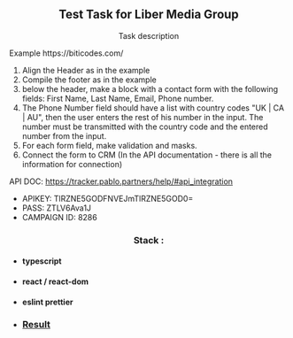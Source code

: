 <p align="center">
    <h2 align="center">Test Task for Liber Media Group</h2>
</p>

<p align="center">
    Task description
</p>

<p> Example https://biticodes.com/


1. Align the Header as in the example
2. Compile the footer as in the example
3. below the header, make a block with a contact form with the following fields: First Name, Last Name, Email, Phone number.
4. The Phone Number field should have a list with country codes "UK | CA | AU", then the user enters the rest of his number in the input. The number must be transmitted with the country code and the entered number from the input.
5. For each form field, make validation and masks.
6. Connect the form to CRM (In the API documentation - there is all the information for connection)

API DOC: https://tracker.pablo.partners/help/#api_integration

 - APIKEY: TlRZNE5GODFNVEJmTlRZNE5GOD0=
 - PASS: ZTLV6Ava1J
 - CAMPAIGN ID: 8286
</p>

<p align="center">
    <h3 align="center">Stack :</h3>
</p>

- #### typescript
- #### react / react-dom
- #### eslint prettier

- ### [Result](https://dzmitryyesis.github.io/liber_media_group_test)
